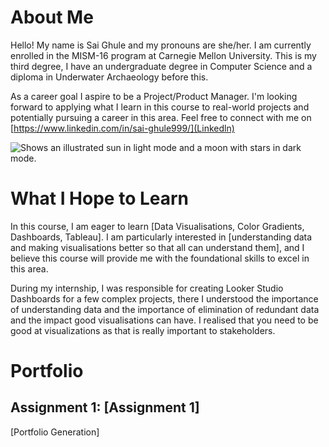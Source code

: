 # About Me

Hello! My name is Sai Ghule and my pronouns are she/her. I am currently enrolled in the MISM-16 program at Carnegie Mellon University. This is my third degree, I have an undergraduate degree in Computer Science and a diploma in Underwater Archaeology before this.

As a career goal I aspire to be a Project/Product Manager. I'm looking forward to applying what I learn in this course to real-world projects and potentially pursuing a career in this area. Feel free to connect with me on [https://www.linkedin.com/in/sai-ghule999/](Linkedln)

<picture>
  <source media="(prefers-color-scheme: dark)" srcset="https://www.beautiful.ai/blog/the-ultimate-guide-to-data-visualization">
  <source media="(prefers-color-scheme: light)" srcset="https://www.beautiful.ai/blog/the-ultimate-guide-to-data-visualization">
  <img alt="Shows an illustrated sun in light mode and a moon with stars in dark mode." src="https://www.beautiful.ai/blog/the-ultimate-guide-to-data-visualization">
</picture>

# What I Hope to Learn

In this course, I am eager to learn [Data Visualisations, Color Gradients, Dashboards, Tableau]. I am particularly interested in [understanding data and making visualisations better so that all can understand them], and I believe this course will provide me with the foundational skills to excel in this area. 

During my internship, I was responsible for creating Looker Studio Dashboards for a few complex projects, there I understood the importance of understanding data and the importance of elimination of redundant data and the impact good visualisations can have. I realised that you need to be good at visualizations as that is really important to stakeholders. 

# Portfolio

## Assignment 1: [Assignment 1]

[Portfolio Generation]
